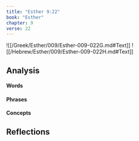 ```yaml
---
title: "Esther 9:22"
book: "Esther"
chapter: 9
verse: 22
---
```

![[/Greek/Esther/009/Esther-009-022G.md#Text]]
![[/Hebrew/Esther/009/Esther-009-022H.md#Text]]

## Analysis

#### Words

#### Phrases

#### Concepts

## Reflections
